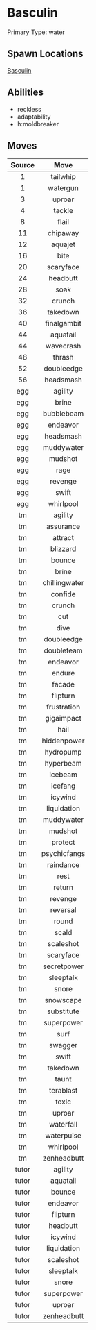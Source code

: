 # Basculin  
Primary Type: water  
  
## Spawn Locations  
[Basculin](/data/spawn_presets/basculin.md)  
  
## Abilities  
  * reckless
  * adaptability
  * h:moldbreaker
  
  
## Moves  
  
| Source | Move |  
|:---:|:---:|  
| 1 | tailwhip |  
| 1 | watergun |  
| 3 | uproar |  
| 4 | tackle |  
| 8 | flail |  
| 11 | chipaway |  
| 12 | aquajet |  
| 16 | bite |  
| 20 | scaryface |  
| 24 | headbutt |  
| 28 | soak |  
| 32 | crunch |  
| 36 | takedown |  
| 40 | finalgambit |  
| 44 | aquatail |  
| 44 | wavecrash |  
| 48 | thrash |  
| 52 | doubleedge |  
| 56 | headsmash |  
| egg | agility |  
| egg | brine |  
| egg | bubblebeam |  
| egg | endeavor |  
| egg | headsmash |  
| egg | muddywater |  
| egg | mudshot |  
| egg | rage |  
| egg | revenge |  
| egg | swift |  
| egg | whirlpool |  
| tm | agility |  
| tm | assurance |  
| tm | attract |  
| tm | blizzard |  
| tm | bounce |  
| tm | brine |  
| tm | chillingwater |  
| tm | confide |  
| tm | crunch |  
| tm | cut |  
| tm | dive |  
| tm | doubleedge |  
| tm | doubleteam |  
| tm | endeavor |  
| tm | endure |  
| tm | facade |  
| tm | flipturn |  
| tm | frustration |  
| tm | gigaimpact |  
| tm | hail |  
| tm | hiddenpower |  
| tm | hydropump |  
| tm | hyperbeam |  
| tm | icebeam |  
| tm | icefang |  
| tm | icywind |  
| tm | liquidation |  
| tm | muddywater |  
| tm | mudshot |  
| tm | protect |  
| tm | psychicfangs |  
| tm | raindance |  
| tm | rest |  
| tm | return |  
| tm | revenge |  
| tm | reversal |  
| tm | round |  
| tm | scald |  
| tm | scaleshot |  
| tm | scaryface |  
| tm | secretpower |  
| tm | sleeptalk |  
| tm | snore |  
| tm | snowscape |  
| tm | substitute |  
| tm | superpower |  
| tm | surf |  
| tm | swagger |  
| tm | swift |  
| tm | takedown |  
| tm | taunt |  
| tm | terablast |  
| tm | toxic |  
| tm | uproar |  
| tm | waterfall |  
| tm | waterpulse |  
| tm | whirlpool |  
| tm | zenheadbutt |  
| tutor | agility |  
| tutor | aquatail |  
| tutor | bounce |  
| tutor | endeavor |  
| tutor | flipturn |  
| tutor | headbutt |  
| tutor | icywind |  
| tutor | liquidation |  
| tutor | scaleshot |  
| tutor | sleeptalk |  
| tutor | snore |  
| tutor | superpower |  
| tutor | uproar |  
| tutor | zenheadbutt |  
  
